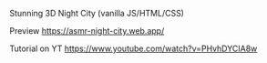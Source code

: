 Stunning 3D Night City (vanilla JS/HTML/CSS)

Preview https://asmr-night-city.web.app/

Tutorial on YT https://www.youtube.com/watch?v=PHvhDYCIA8w
